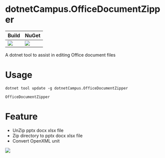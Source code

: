 # dotnetCampus.OfficeDocumentZipper

| Build | NuGet |
|--|--|
|![](https://github.com/dotnet-campus/dotnetCampus.OfficeDocumentZipper/workflows/.NET%20Core/badge.svg)|[![](https://img.shields.io/nuget/v/dotnetCampus.OfficeDocumentZipper.svg)](https://www.nuget.org/packages/dotnetCampus.OfficeDocumentZipper)|

A dotnet tool to assist in editing Office document files

# Usage

```
dotnet tool update -g dotnetCampus.OfficeDocumentZipper

OfficeDocumentZipper
```

# Feature

- UnZip pptx docx xlsx file
- Zip directory to pptx docx xlsx file
- Convert OpenXML unit

![](https://user-images.githubusercontent.com/16054566/91012771-39696200-e619-11ea-9f2e-a992a14a1844.png)
